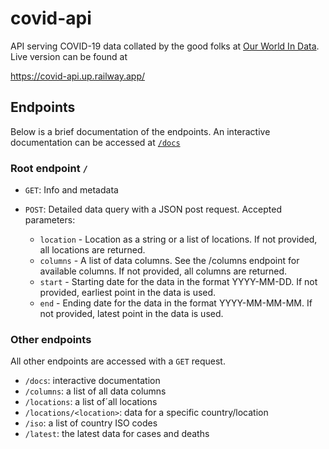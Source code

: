# covid-api

API serving COVID-19 data collated by the good folks at [Our World In Data](https://ourworldindata.org/coronavirus). Live version can be found at

https://covid-api.up.railway.app/

## Endpoints

Below is a brief documentation of the endpoints. An interactive documentation can be accessed at [`/docs`](https://covid-api.up.railway.app//docs)

### Root endpoint `/`

- `GET`: Info and metadata
- `POST`: Detailed data query with a JSON post request. Accepted parameters:

  - `location` - Location as a string or a list of locations. If not provided, all locations are returned.
  - `columns` - A list of data columns. See the /columns endpoint for available columns. If not provided, all columns are returned.
  - `start` - Starting date for the data in the format YYYY-MM-DD. If not provided, earliest point in the data is used.
  - `end` - Ending date for the data in the format YYYY-MM-MM-MM. If not provided, latest point in the data is used.

### Other endpoints

All other endpoints are accessed with a `GET` request.

- `/docs`: interactive documentation
- `/columns`: a list of all data columns
- `/locations`: a list of´all locations
- `/locations/<location>`: data for a specific country/location
- `/iso`: a list of country ISO codes
- `/latest`: the latest data for cases and deaths
